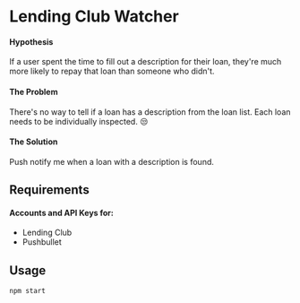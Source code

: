 # Lending Club Watcher

#### Hypothesis

If a user spent the time to fill out a description for their loan, they're much more likely to repay that loan than someone who didn't.

#### The Problem

There's no way to tell if a loan has a description from the loan list. Each loan needs to be individually inspected. :unamused:

#### The Solution

Push notify me when a loan with a description is found.

## Requirements

#### Accounts and API Keys for:
- Lending Club
- Pushbullet

## Usage

```
npm start
```
